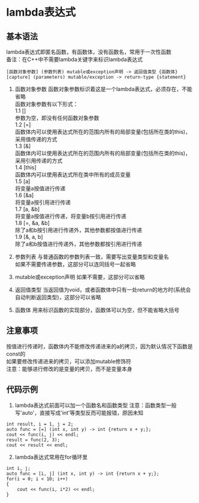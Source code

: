 # lambda表达式

## 基本语法
lambda表达式即匿名函数，有函数体，没有函数名，常用于一次性函数  
备注：在C++中不需要lambda关键字来标识lambda表达式  
```
[函数对象参数] (参数列表) mutable或exception声明 -> 返回值类型 {函数体}
[capture] (parameters) mutable/exception -> return-type {statement}
```
1. 函数对象参数
函数对象参数标识着这是一个lambda表达式，必须存在，不能省略  
函数对象参数有以下形式：  
1.1 []  
参数为空，即没有任何函数对象参数  
1.2 [=]  
函数体内可以使用表达式所在的范围内所有的局部变量(包括所在类的this)，采用值传递的方式  
1.3 [&]  
函数体内可以使用表达式所在的范围内所有的局部变量(包括所在类的this)，采用引用传递的方式  
1.4 [this]  
函数体内可以使用表达式所在类中所有的成员变量  
1.5 [a]  
将变量a按值进行传递  
1.6 [&a]  
将变量a按引用进行传递  
1.7 [a, &b]  
将变量a按值进行传递，将变量b按引用进行传递  
1.8 [=, &a, &b]  
除了a和b按引用进行传递外，其他参数都按值进行传递  
1.9 [&, a, b]  
除了a和b按值进行传递外，其他参数都按引用进行传递  

2. 参数列表
与普通函数的参数列表一致，需要写出变量类型和变量名  
如果不需要传递参数，这部分可以连同括号一起省略  

3. mutable或exception声明
如果不需要，这部分可以省略  

4. 返回值类型
当返回值为void，或者函数体中只有一处return的地方时(系统会自动判断返回类型)，这部分可以省略  

5. 函数体
用来标识函数的实现部分，函数体可以为空，但不能省略大括号  


## 注意事项
按值进行传递时，函数体内不能修改传递进来的a的拷贝，因为默认情况下函数是const的  
如果要修改传递进来的拷贝，可以添加mutable修饰符  
注意：能够进行修改的是变量的拷贝，而不是变量本身  


## 代码示例
1. lambda表达式前面可以加一个函数名和函数类型
注意：函数类型一般写'auto'，直接写成'int'等类型反而可能报错，原因未知  
```
int result, i = 1, j = 2;
auto func = [=] (int x, int y) -> int {return x + y;};
cout << func(i, j) << endl;
result = func(2, 3);
cout << result << endl;
```
2. lambda表达式常用在for循环里
```
int i, j;
auto func = [i, j] (int x, int y) -> int {return x + y;};
for(i = 0; i < 10; i++)
{
	cout << func(i, i*2) << endl;
}
```
